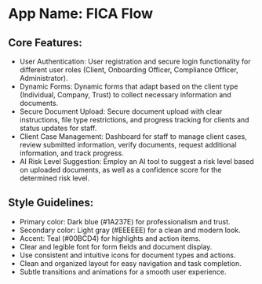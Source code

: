 # **App Name**: FICA Flow

## Core Features:

- User Authentication: User registration and secure login functionality for different user roles (Client, Onboarding Officer, Compliance Officer, Administrator).
- Dynamic Forms: Dynamic forms that adapt based on the client type (Individual, Company, Trust) to collect necessary information and documents.
- Secure Document Upload: Secure document upload with clear instructions, file type restrictions, and progress tracking for clients and status updates for staff.
- Client Case Management: Dashboard for staff to manage client cases, review submitted information, verify documents, request additional information, and track progress.
- AI Risk Level Suggestion: Employ an AI tool to suggest a risk level based on uploaded documents, as well as a confidence score for the determined risk level.

## Style Guidelines:

- Primary color: Dark blue (#1A237E) for professionalism and trust.
- Secondary color: Light gray (#EEEEEE) for a clean and modern look.
- Accent: Teal (#00BCD4) for highlights and action items.
- Clear and legible font for form fields and document display.
- Use consistent and intuitive icons for document types and actions.
- Clean and organized layout for easy navigation and task completion.
- Subtle transitions and animations for a smooth user experience.